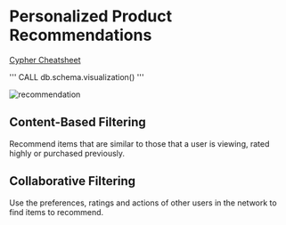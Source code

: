 # Personalized Product Recommendations

[Cypher Cheatsheet](https://neo4j.com/docs/cypher-refcard/current/?ref=browser-guide)

'''
CALL db.schema.visualization()
'''

<img src="https://github.com/zixi-liu/Graphical-Neural-Network/blob/main/Img/recommendation.PNG" alt="recommendation"/>

## Content-Based Filtering

Recommend items that are similar to those that a user is viewing, rated highly or purchased previously.

## Collaborative Filtering

Use the preferences, ratings and actions of other users in the network to find items to recommend.
